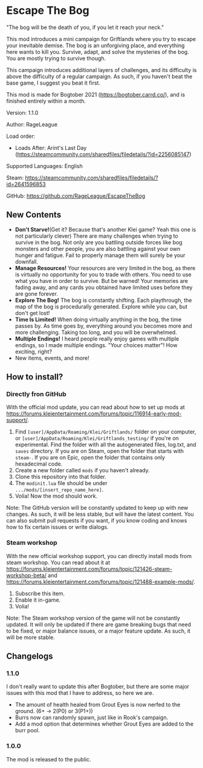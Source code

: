 # Escape The Bog

"The bog will be the death of you, if you let it reach your neck."

This mod introduces a mini campaign for Griftlands where you try to escape your inevitable demise. The bog is an unforgiving place, and everything here wants to kill you. Survive, adapt, and solve the mysteries of the bog. You are mostly trying to survive though.

This campaign introduces additional layers of challenges, and its difficulty is above the difficulty of a regular campaign. As such, if you haven't beat the base game, I suggest you beat it first.

This mod is made for Bogtober 2021 (https://bogtober.carrd.co/), and is finished entirely within a month.

Version: 1.1.0

Author: RageLeague

Load order:

* Loads After: Arint's Last Day (https://steamcommunity.com/sharedfiles/filedetails/?id=2256085147)

Supported Languages: English

Steam: https://steamcommunity.com/sharedfiles/filedetails/?id=2641596853

GitHub: https://github.com/RageLeague/EscapeTheBog

## New Contents

* **Don't Starve!**(Get it? Because that's another Klei game? Yeah this one is not particularly clever) There are many challenges when trying to survive in the bog. Not only are you battling outside forces like bog monsters and other people, you are also battling against your own hunger and fatigue. Fail to properly manage them will surely be your downfall.
* **Manage Resources!** Your resources are very limited in the bog, as there is virtually no opportunity for you to trade with others. You need to use what you have in order to survive. But be warned! Your memories are fading away, and any cards you obtained have limited uses before they are gone forever.
* **Explore The Bog!** The bog is constantly shifting. Each playthrough, the map of the bog is procedurally generated. Explore while you can, but don't get lost!
* **Time Is Limited!** When doing virtually anything in the bog, the time passes by. As time goes by, everything around you becomes more and more challenging. Taking too long, and you will be overwhelmed.
* **Multiple Endings!** I heard people really enjoy games with multiple endings, so I made multiple endings. "Your choices matter"! How exciting, right?
* New items, events, and more!

## How to install?

### Directly fron GitHub

With the official mod update, you can read about how to set up mods at https://forums.kleientertainment.com/forums/topic/116914-early-mod-support/.

1. Find `[user]/AppData/Roaming/Klei/Griftlands/` folder on your computer, or `[user]/AppData/Roaming/Klei/Griftlands_testing/` if you're on experimental. Find the folder with all the autogenerated files, log.txt, and `saves` directory. If you are on Steam, open the folder that starts with `steam-`. If you are on Epic, open the folder that contains only hexadecimal code.
2. Create a new folder called `mods` if you haven't already.
3. Clone this repository into that folder.
4. The `modinit.lua` file should be under `.../mods/[insert_repo_name_here]`.
5. Volia! Now the mod should work.

Note: The GitHub version will be constantly updated to keep up with new changes. As such, it will be less stable, but will have the latest content. You can also submit pull requests if you want, if you know coding and knows how to fix certain issues or write dialogs.

### Steam workshop

With the new official workshop support, you can directly install mods from steam workshop. You can read about it at https://forums.kleientertainment.com/forums/topic/121426-steam-workshop-beta/ and https://forums.kleientertainment.com/forums/topic/121488-example-mods/.

1. Subscribe this item.
2. Enable it in-game.
3. Volia!

Note: The Steam workshop version of the game will not be constantly updated. It will only be updated if there are game breaking bugs that need to be fixed, or major balance issues, or a major feature update. As such, it will be more stable.

## Changelogs

### 1.1.0

I don't really want to update this after Bogtober, but there are some major issues with this mod that I have to address, so here we are.

* The amount of health healed from Grout Eyes is now nerfed to the ground. (6+ -> 2(P0) or 3(P1+))
* Burrs now can randomly spawn, just like in Rook's campaign.
* Add a mod option that determines whether Grout Eyes are added to the burr pool.

### 1.0.0

The mod is released to the public.
